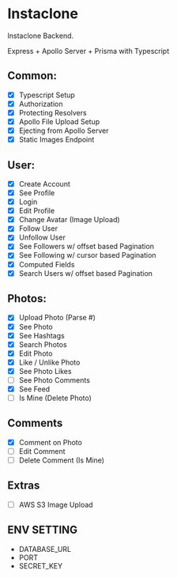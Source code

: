 # Instaclone

Instaclone Backend.

Express + Apollo Server + Prisma with Typescript

## Common:

- [x] Typescript Setup
- [x] Authorization
- [x] Protecting Resolvers
- [x] Apollo File Upload Setup
- [x] Ejecting from Apollo Server
- [x] Static Images Endpoint

## User:

- [x] Create Account
- [x] See Profile
- [x] Login
- [x] Edit Profile
- [x] Change Avatar (Image Upload)
- [x] Follow User
- [x] Unfollow User
- [x] See Followers w/ offset based Pagination
- [x] See Following w/ cursor based Pagination
- [x] Computed Fields
- [x] Search Users w/ offset based Pagination

## Photos:

- [x] Upload Photo (Parse #)
- [x] See Photo
- [x] See Hashtags
- [x] Search Photos
- [x] Edit Photo
- [x] Like / Unlike Photo
- [x] See Photo Likes
- [ ] See Photo Comments
- [x] See Feed
- [ ] Is Mine (Delete Photo)

## Comments

- [x] Comment on Photo
- [ ] Edit Comment
- [ ] Delete Comment (Is Mine)

## Extras

- [ ] AWS S3 Image Upload

## ENV SETTING

- DATABASE_URL
- PORT
- SECRET_KEY
